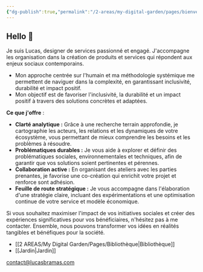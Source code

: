 ```yaml
---
{"dg-publish":true,"permalink":"/2-areas/my-digital-garden/pages/bienvenue/","tags":["gardenEntry"],"dgHomeLink":"false","dgShowBacklinks":"false","dgShowLocalGraph":"false","dgEnableSearch":"false"}
---
```


## Hello 👋

Je suis Lucas, designer de services passionné et engagé. J'accompagne les organisation dans la création de produits et services qui répondent aux enjeux sociaux contemporains. 

- Mon approche centrée sur l'humain et ma méthodologie systémique me permettent de naviguer dans la complexité, en garantissant inclusivité, durabilité et impact positif.
- Mon objectif est de favoriser l'inclusivité, la durabilité et un impact positif à travers des solutions concrètes et adaptées.

**Ce que j'offre** : 

- **Clarté analytique :** Grâce à une recherche terrain approfondie, je cartographie les acteurs, les relations et les dynamiques de votre écosystème, vous permettant de mieux comprendre les besoins et les problèmes à résoudre.
- **Problématiques durables :** Je vous aide à explorer et définir des problématiques sociales, environnementales et techniques, afin de garantir que vos solutions soient pertinentes et pérennes.
- **Collaboration active :** En organisant des ateliers avec les parties prenantes, je favorise une co-création qui enrichit votre projet et renforce sont adhésion.
- **Feuille de route stratégique :** Je vous accompagne dans l'élaboration d'une stratégie claire, incluant des expérimentations et une optimisation continue de votre service et modèle économique.

Si vous souhaitez maximiser l'impact de vos initiatives sociales et créer des expériences significatives pour vos bénéficiaires, n'hésitez pas à me contacter. Ensemble, nous pouvons transformer vos idées en réalités tangibles et bénéfiques pour la société.





- [[2 AREAS/My Digital Garden/Pages/Bibliothèque\|Bibliothèque]]
- [[Jardin\|Jardin]]

contact@lucasbramas.com
